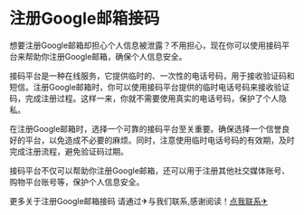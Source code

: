 # 注册Google邮箱接码

想要注册Google邮箱却担心个人信息被泄露？不用担心，现在你可以使用接码平台来帮助你注册Google邮箱，确保个人信息安全。

接码平台是一种在线服务，它提供临时的、一次性的电话号码，用于接收验证码和短信。注册Google邮箱时，你可以使用接码平台提供的临时电话号码来接收验证码，完成注册过程。这样一来，你就不需要使用真实的电话号码，保护了个人隐私。

在注册Google邮箱时，选择一个可靠的接码平台至关重要。确保选择一个信誉良好的平台，以免造成不必要的麻烦。同时，注意使用临时电话号码的有效期，及时完成注册流程，避免验证码过期。

接码平台不仅可以帮助你注册Google邮箱，还可以用于注册其他社交媒体账号、购物平台账号等，保护个人信息安全。

更多关于注册Google邮箱接码 请通过✈与我们联系,感谢阅读！[点我联系✈](https://www.G208.com)